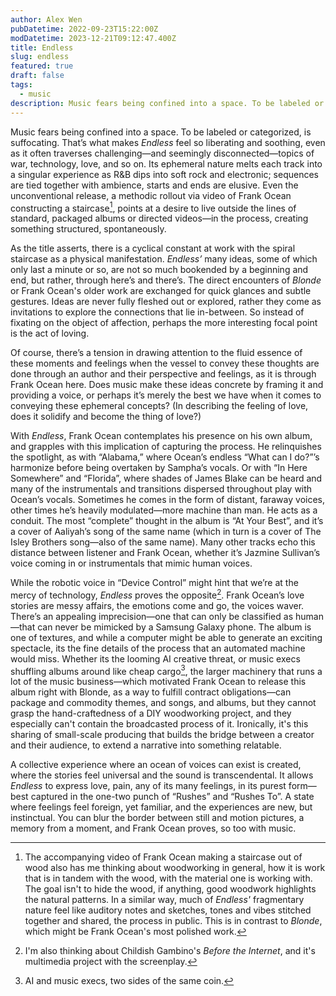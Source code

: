 ```yaml
---
author: Alex Wen
pubDatetime: 2022-09-23T15:22:00Z
modDatetime: 2023-12-21T09:12:47.400Z
title: Endless
slug: endless
featured: true
draft: false
tags:
  - music
description: Music fears being confined into a space. To be labeled or categorized, is suffocating. That’s what makes Endless feel so liberating and soothing, even as it often traverses challenging—and seemingly disconnected—topics of war, technology, love, and so on.
---
```


Music fears being confined into a space. To be labeled or categorized, is suffocating. That’s what makes _Endless_ feel so liberating and soothing, even as it often traverses challenging—and seemingly disconnected—topics of war, technology, love, and so on. Its ephemeral nature melts each track into a singular experience as R&B dips into soft rock and electronic; sequences are tied together with ambience, starts and ends are elusive. Even the unconventional release, a methodic rollout via video of Frank Ocean constructing a staircase[^1], points at a desire to live outside the lines of standard, packaged albums or directed videos—in the process, creating something structured, spontaneously.

As the title asserts, there is a cyclical constant at work with the spiral staircase as a physical manifestation. _Endless’_ many ideas, some of which only last a minute or so, are not so much bookended by a beginning and end, but rather, through here’s and there’s. The direct encounters of _Blonde_ or Frank Ocean's older work are exchanged for quick glances and subtle gestures. Ideas are never fully fleshed out or explored, rather they come as invitations to explore the connections that lie in-between. So instead of fixating on the object of affection, perhaps the more interesting focal point is the act of loving.

Of course, there’s a tension in drawing attention to the fluid essence of these moments and feelings when the vessel to convey these thoughts are done through an author and their perspective and feelings, as it is through Frank Ocean here. Does music make these ideas concrete by framing it and providing a voice, or perhaps it’s merely the best we have when it comes to conveying these ephemeral concepts? (In describing the feeling of love, does it solidify and become the thing of love?)

With _Endless_, Frank Ocean contemplates his presence on his own album, and grapples with this implication of capturing the process. He relinquishes the spotlight, as with “Alabama,” where Ocean’s endless “What can I do?”’s harmonize before being overtaken by Sampha’s vocals. Or with “In Here Somewhere” and “Florida”, where shades of James Blake can be heard and many of the instrumentals and transitions dispersed throughout play with Ocean’s vocals. Sometimes he comes in the form of distant, faraway voices, other times he’s heavily modulated—more machine than man. He acts as a conduit. The most “complete” thought in the album is “At Your Best”, and it’s a cover of Aaliyah’s song of the same name (which in turn is a cover of The Isley Brothers song—also of the same name). Many other tracks echo this distance between listener and Frank Ocean, whether it’s Jazmine Sullivan’s voice coming in or instrumentals that mimic human voices.

While the robotic voice in “Device Control” might hint that we’re at the mercy of technology, _Endless_ proves the opposite[^3]. Frank Ocean’s love stories are messy affairs, the emotions come and go, the voices waver. There’s an appealing imprecision—one that can only be classified as human—that can never be mimicked by a Samsung Galaxy phone. The album is one of textures, and while a computer might be able to generate an exciting spectacle, its the fine details of the process that an automated machine would miss. Whether its the looming AI creative threat, or music execs shuffling albums around like cheap cargo[^2], the larger machinery that runs a lot of the music business—which motivated Frank Ocean to release this album right with Blonde, as a way to fulfill contract obligations—can package and commodity themes, and songs, and albums, but they cannot grasp the hand-craftedness of a DIY woodworking project, and they especially can't contain the broadcasted process of it. Ironically, it's this sharing of small-scale producing that builds the bridge between a creator and their audience, to extend a narrative into something relatable.

A collective experience where an ocean of voices can exist is created, where the stories feel universal and the sound is transcendental. It allows _Endless_ to express love, pain, any of its many feelings, in its purest form—best captured in the one-two punch of “Rushes” and “Rushes To”. A state where feelings feel foreign, yet familiar, and the experiences are new, but instinctual. You can blur the border between still and motion pictures, a memory from a moment, and Frank Ocean proves, so too with music.

[^1]: The accompanying video of Frank Ocean making a staircase out of wood also has me thinking about woodworking in general, how it is work that is in tandem with the wood, with the material one is working with. The goal isn't to hide the wood, if anything, good woodwork highlights the natural patterns. In a similar way, much of _Endless'_ fragmentary nature feel like auditory notes and sketches, tones and vibes stitched together and shared, the process in public. This is in contrast to _Blonde_, which might be Frank Ocean's most polished work.
[^2]: AI and music execs, two sides of the same coin.
[^3]: I'm also thinking about Childish Gambino's _Before the Internet_, and it's multimedia project with the screenplay.
